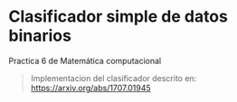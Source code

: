 # Clasificador simple de datos binarios
Practica 6 de Matemática computacional
> Implementacion del clasificador descrito en:
	https://arxiv.org/abs/1707.01945
